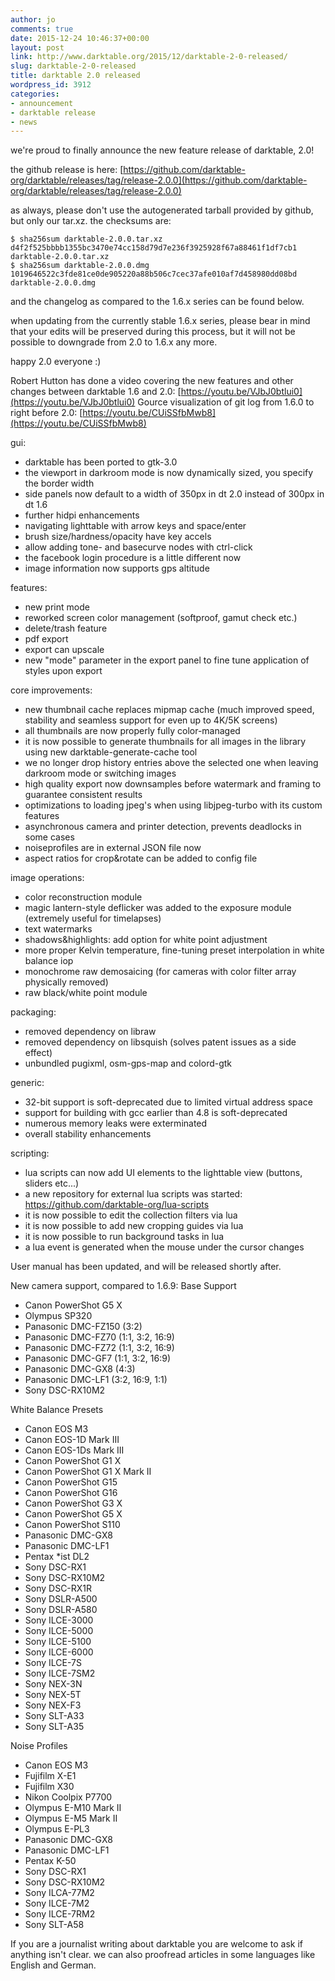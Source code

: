 ```yaml
---
author: jo
comments: true
date: 2015-12-24 10:46:37+00:00
layout: post
link: http://www.darktable.org/2015/12/darktable-2-0-released/
slug: darktable-2-0-released
title: darktable 2.0 released
wordpress_id: 3912
categories:
- announcement
- darktable release
- news
---
```


we're proud to finally announce the new feature release of darktable, 2.0!

the github release is here: [https://github.com/darktable-org/darktable/releases/tag/release-2.0.0](https://github.com/darktable-org/darktable/releases/tag/release-2.0.0)

as always, please don't use the autogenerated tarball provided by github, but only our tar.xz. the checksums are:

    
    $ sha256sum darktable-2.0.0.tar.xz
    d4f2f525bbbb1355bc3470e74cc158d79d7e236f3925928f67a88461f1df7cb1  darktable-2.0.0.tar.xz
    $ sha256sum darktable-2.0.0.dmg
    1019646522c3fde81ce0de905220a88b506c7cec37afe010af7d458980dd08bd  darktable-2.0.0.dmg


and the changelog as compared to the 1.6.x series can be found below.

when updating from the currently stable 1.6.x series, please bear in mind that your edits will be preserved during this process, but it will not be possible to downgrade from 2.0 to 1.6.x any more.

happy 2.0 everyone :)

Robert Hutton has done a video covering the new features and other changes between darktable 1.6 and 2.0: [https://youtu.be/VJbJ0btlui0](https://youtu.be/VJbJ0btlui0)
Gource visualization of git log from 1.6.0 to right before 2.0: [https://youtu.be/CUiSSfbMwb8](https://youtu.be/CUiSSfbMwb8)

gui:
* darktable has been ported to gtk-3.0
* the viewport in darkroom mode is now dynamically sized, you specify the border width
* side panels now default to a width of 350px in dt 2.0 instead of 300px in dt 1.6
* further hidpi enhancements
* navigating lighttable with arrow keys and space/enter
* brush size/hardness/opacity have key accels
* allow adding tone- and basecurve nodes with ctrl-click
* the facebook login procedure is a little different now
* image information now supports gps altitude

features:
* new print mode
* reworked screen color management (softproof, gamut check etc.)
* delete/trash feature
* pdf export
* export can upscale
* new "mode" parameter in the export panel to fine tune application of styles upon export

core improvements:
* new thumbnail cache replaces mipmap cache (much improved speed, stability and seamless support for even up to 4K/5K screens)
* all thumbnails are now properly fully color-managed
* it is now possible to generate thumbnails for all images in the library using new darktable-generate-cache tool
* we no longer drop history entries above the selected one when leaving darkroom mode or switching images
* high quality export now downsamples before watermark and framing to guarantee consistent results
* optimizations to loading jpeg's when using libjpeg-turbo with its custom features
* asynchronous camera and printer detection, prevents deadlocks in some cases
* noiseprofiles are in external JSON file now
* aspect ratios for crop&rotate can be added to config file

image operations:
* color reconstruction module
* magic lantern-style deflicker was added to the exposure module (extremely useful for timelapses)
* text watermarks
* shadows&highlights: add option for white point adjustment
* more proper Kelvin temperature, fine-tuning preset interpolation in white balance iop
* monochrome raw demosaicing (for cameras with color filter array physically removed)
* raw black/white point module

packaging:
* removed dependency on libraw
* removed dependency on libsquish (solves patent issues as a side effect)
* unbundled pugixml, osm-gps-map and colord-gtk

generic:
* 32-bit support is soft-deprecated due to limited virtual address space
* support for building with gcc earlier than 4.8 is soft-deprecated
* numerous memory leaks were exterminated
* overall stability enhancements

scripting:
* lua scripts can now add UI elements to the lighttable view (buttons, sliders etc...)
* a new repository for external lua scripts was started: https://github.com/darktable-org/lua-scripts
* it is now possible to edit the collection filters via lua
* it is now possible to add new cropping guides via lua
* it is now possible to run background tasks in lua
* a lua event is generated when the mouse under the cursor changes

User manual has been updated, and will be released shortly after.

New camera support, compared to 1.6.9:
Base Support
- Canon PowerShot G5 X
- Olympus SP320
- Panasonic DMC-FZ150 (3:2)
- Panasonic DMC-FZ70 (1:1, 3:2, 16:9)
- Panasonic DMC-FZ72 (1:1, 3:2, 16:9)
- Panasonic DMC-GF7 (1:1, 3:2, 16:9)
- Panasonic DMC-GX8 (4:3)
- Panasonic DMC-LF1 (3:2, 16:9, 1:1)
- Sony DSC-RX10M2

White Balance Presets
- Canon EOS M3
- Canon EOS-1D Mark III
- Canon EOS-1Ds Mark III
- Canon PowerShot G1 X
- Canon PowerShot G1 X Mark II
- Canon PowerShot G15
- Canon PowerShot G16
- Canon PowerShot G3 X
- Canon PowerShot G5 X
- Canon PowerShot S110
- Panasonic DMC-GX8
- Panasonic DMC-LF1
- Pentax *ist DL2
- Sony DSC-RX1
- Sony DSC-RX10M2
- Sony DSC-RX1R
- Sony DSLR-A500
- Sony DSLR-A580
- Sony ILCE-3000
- Sony ILCE-5000
- Sony ILCE-5100
- Sony ILCE-6000
- Sony ILCE-7S
- Sony ILCE-7SM2
- Sony NEX-3N
- Sony NEX-5T
- Sony NEX-F3
- Sony SLT-A33
- Sony SLT-A35

Noise Profiles
- Canon EOS M3
- Fujifilm X-E1
- Fujifilm X30
- Nikon Coolpix P7700
- Olympus E-M10 Mark II
- Olympus E-M5 Mark II
- Olympus E-PL3
- Panasonic DMC-GX8
- Panasonic DMC-LF1
- Pentax K-50
- Sony DSC-RX1
- Sony DSC-RX10M2
- Sony ILCA-77M2
- Sony ILCE-7M2
- Sony ILCE-7RM2
- Sony SLT-A58

If you are a journalist writing about darktable you are welcome to ask if anything isn't clear. we can also proofread articles in some languages like English and German.
